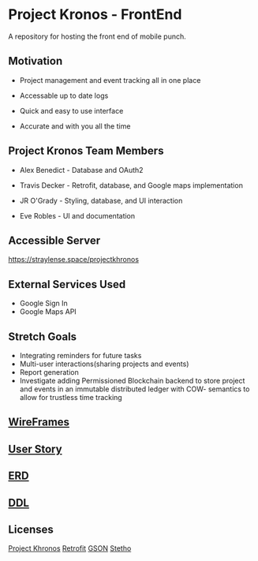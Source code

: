 # Project Kronos - FrontEnd
A repository for hosting the front end of mobile punch.

## Motivation
* Project management and event tracking all in one place

* Accessable up to date logs

* Quick and easy to use interface

* Accurate and with you all the time

## Project Kronos Team Members
* Alex Benedict - Database and OAuth2 

* Travis Decker - Retrofit, database, and Google maps implementation

* JR O'Grady - Styling, database, and UI interaction

* Eve Robles - UI and documentation

## Accessible Server
  https://straylense.space/projectkhronos
  
## External Services Used
* Google Sign In
* Google Maps API

## Stretch Goals
* Integrating reminders for future tasks
* Multi-user interactions(sharing projects and events)
* Report generation
* Investigate adding Permissioned Blockchain backend to store project and events in an immutable distributed ledger with COW-    semantics to allow for trustless time tracking

## [WireFrames](capstonewireframes.pdf)

## [User Story](UserStory.md)

## [ERD](DetailedERD.pdf)

## [DDL](ddl.sql)

## Licenses
[Project Khronos](LICENSE)
[Retrofit](https://libraries.io/github/square/retrofit)
[GSON](https://github.com/google/gson/blob/master/LICENSE)
[Stetho](https://github.com/facebook/stetho/blob/master/LICENSE)
